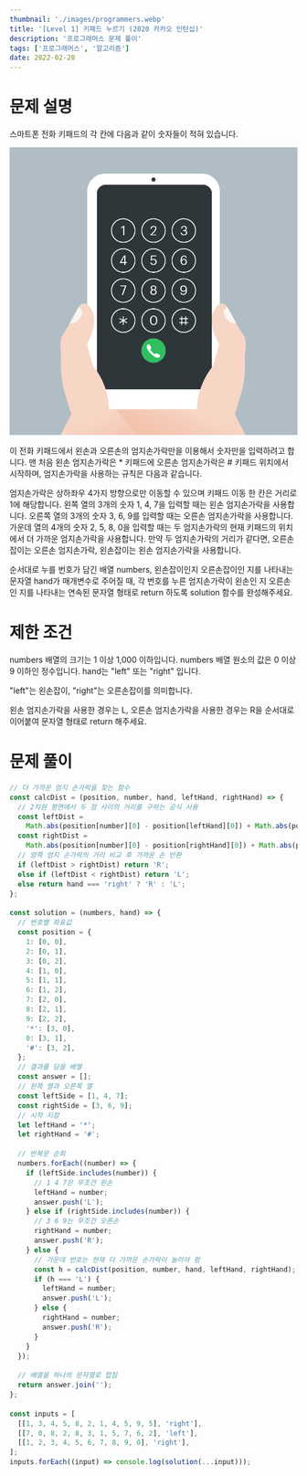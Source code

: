 ```yaml
---
thumbnail: './images/programmers.webp'
title: '[Level 1] 키패드 누르기 (2020 카카오 인턴십)'
description: '프로그래머스 문제 풀이'
tags: ['프로그래머스', '알고리즘']
date: 2022-02-28
---
```


# 문제 설명

스마트폰 전화 키패드의 각 칸에 다음과 같이 숫자들이 적혀 있습니다.

![프로그래머스](./images/1-1.png)

이 전화 키패드에서 왼손과 오른손의 엄지손가락만을 이용해서 숫자만을 입력하려고 합니다. 맨 처음 왼손 엄지손가락은 \* 키패드에 오른손 엄지손가락은 # 키패드 위치에서 시작하며, 엄지손가락을 사용하는 규칙은 다음과 같습니다.

엄지손가락은 상하좌우 4가지 방향으로만 이동할 수 있으며 키패드 이동 한 칸은 거리로 1에 해당합니다.
왼쪽 열의 3개의 숫자 1, 4, 7을 입력할 때는 왼손 엄지손가락을 사용합니다.
오른쪽 열의 3개의 숫자 3, 6, 9를 입력할 때는 오른손 엄지손가락을 사용합니다.
가운데 열의 4개의 숫자 2, 5, 8, 0을 입력할 때는 두 엄지손가락의 현재 키패드의 위치에서 더 가까운 엄지손가락을 사용합니다.
만약 두 엄지손가락의 거리가 같다면, 오른손잡이는 오른손 엄지손가락, 왼손잡이는 왼손 엄지손가락을 사용합니다.

순서대로 누를 번호가 담긴 배열 numbers, 왼손잡이인지 오른손잡이인 지를 나타내는 문자열 hand가 매개변수로 주어질 때, 각 번호를 누른 엄지손가락이 왼손인 지 오른손인 지를 나타내는 연속된 문자열 형태로 return 하도록 solution 함수를 완성해주세요.

# 제한 조건

numbers 배열의 크기는 1 이상 1,000 이하입니다.
numbers 배열 원소의 값은 0 이상 9 이하인 정수입니다.
hand는 "left" 또는 "right" 입니다.

"left"는 왼손잡이, "right"는 오른손잡이를 의미합니다.

왼손 엄지손가락을 사용한 경우는 L, 오른손 엄지손가락을 사용한 경우는 R을 순서대로 이어붙여 문자열 형태로 return 해주세요.

# 문제 풀이

```javascript
// 더 가까운 엄지 손가락을 찾는 함수
const calcDist = (position, number, hand, leftHand, rightHand) => {
  // 2차원 평면에서 두 점 사이의 거리를 구하는 공식 사용
  const leftDist =
    Math.abs(position[number][0] - position[leftHand][0]) + Math.abs(position[number][1] - position[leftHand][1]);
  const rightDist =
    Math.abs(position[number][0] - position[rightHand][0]) + Math.abs(position[number][1] - position[rightHand][1]);
  // 양쪽 엄지 손가락의 거리 비교 후 가까운 손 반환
  if (leftDist > rightDist) return 'R';
  else if (leftDist < rightDist) return 'L';
  else return hand === 'right' ? 'R' : 'L';
};

const solution = (numbers, hand) => {
  // 번호별 좌표값
  const position = {
    1: [0, 0],
    2: [0, 1],
    3: [0, 2],
    4: [1, 0],
    5: [1, 1],
    6: [1, 2],
    7: [2, 0],
    8: [2, 1],
    9: [2, 2],
    '*': [3, 0],
    0: [3, 1],
    '#': [3, 2],
  };
  // 결과를 담을 배열
  const answer = [];
  // 왼쪽 열과 오른쪽 열
  const leftSide = [1, 4, 7];
  const rightSide = [3, 6, 9];
  // 시작 지점
  let leftHand = '*';
  let rightHand = '#';

  // 반복문 순회
  numbers.forEach((number) => {
    if (leftSide.includes(number)) {
      // 1 4 7은 무조건 왼손
      leftHand = number;
      answer.push('L');
    } else if (rightSide.includes(number)) {
      // 3 6 9는 무조건 오른손
      rightHand = number;
      answer.push('R');
    } else {
      // 가운데 번호는 현재 더 가까운 손가락이 눌러야 함
      const h = calcDist(position, number, hand, leftHand, rightHand);
      if (h === 'L') {
        leftHand = number;
        answer.push('L');
      } else {
        rightHand = number;
        answer.push('R');
      }
    }
  });

  // 배열을 하나의 문자열로 합침
  return answer.join('');
};

const inputs = [
  [[1, 3, 4, 5, 8, 2, 1, 4, 5, 9, 5], 'right'],
  [[7, 0, 8, 2, 8, 3, 1, 5, 7, 6, 2], 'left'],
  [[1, 2, 3, 4, 5, 6, 7, 8, 9, 0], 'right'],
];
inputs.forEach((input) => console.log(solution(...input)));
```
